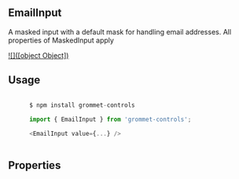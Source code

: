 ## EmailInput
A masked input with a default mask for handling email addresses.
      All properties of MaskedInput apply
      

[![]([object Object])](https://github.com/atanasster/grommet-nextjs)
## Usage

```javascript

      $ npm install grommet-controls 
 
      import { EmailInput } from 'grommet-controls'; 

      <EmailInput value={...} />
    
```

## Properties

  